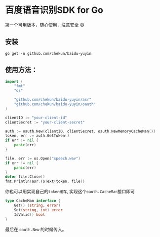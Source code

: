 百度语音识别SDK for Go
===============================

第一个可用版本，随心使用，注意安全 😄

## 安装

```
go get -u github.com/chekun/baidu-yuyin
```

## 使用方法：

```go
import (
	"fmt"
	"os"

	"github.com/chekun/baidu-yuyin/asr"
	"github.com/chekun/baidu-yuyin/oauth"
)

clientID := "your-client-id"
clientSecret := "your-client-secret"

auth := oauth.New(clientID, clientSecret, oauth.NewMemoryCacheMan())
token, err := auth.GetToken()
if err != nil {
    panic(err)
}

file, err := os.Open("speech.wav")
if err != nil {
    panic(err)
}
defer file.Close()
fmt.Println(asr.ToText(token, file))
```

你也可以用实现自己的`token缓存`, 实现这个`oauth.CacheMan`接口即可

```go
type CacheMan interface {
	Get() (string, error)
	Set(string, int) error
	IsValid() bool
}
```

最后在 `oauth.New` 的时候传入。

